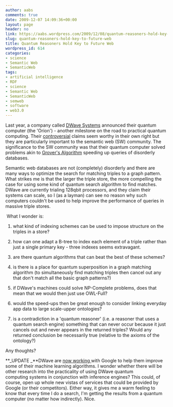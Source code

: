 ```yaml
---
author: aabs
comments: true
date: 2009-12-07 14:09:36+00:00
layout: page
header: no
link: https://aabs.wordpress.com/2009/12/08/quantum-reasoners-hold-key-to-future-web/
slug: quantum-reasoners-hold-key-to-future-web
title: Quantum Reasoners Hold Key to Future Web
wordpress_id: 614
categories:
- science
- Semantic Web
- SemanticWeb
tags:
- artificial intelligence
- RDF
- science
- Semantic Web
- SemanticWeb
- semweb
- software
- web3.0
---
```


Last year, a company called [DWave Systems](http://www.dwavesys.com/) announced their quantum computer (the 'Orion') - another milestone on the road to practical quantum computing. Their [controversial](http://dwave.wordpress.com/2007/04/06/more-on-the-tr-interview/) claims seem worthy in their own right but they are particularly important to the semantic web (SW) community. The significance to the SW community was that their quantum computer solved problems akin to [Grover's Algorithm](http://en.wikipedia.org/wiki/Grover's_algorithm) speeding up queries of disorderly databases.

Semantic web databases are not (completely) disorderly and there are many ways to optimize the search for matching triples to a graph pattern. What strikes me is that the larger the triple store, the more compelling the case for using some kind of quantum search algorithm to find matches. DWave are currently trialing 128qbit processors, and they claim their systems can scale, so I (as a layman) can see no reason why such computers couldn't be used to help improve the performance of queries in massive triple stores.

 What I wonder is:



	
  1. what kind of indexing schemes can be used to impose structure on the triples in a store?

	
  2. how can one adapt a B-tree to index each element of a triple rather than just a single primary key - three indexes seems extravagant.

	
  3. are there quantum algorithms that can beat the best of these schemes?

	
  4. is there is a place for quantum superposition in a graph matching algorithm (to simultaneously find matching triples then cancel out any that don't match all the basic graph patterns?)

	
  5. if DWave's machines could solve NP-Complete problems, does that mean that we would then just use OWL-Full?

	
  6. would the speed-ups then be great enough to consider linking everyday app data to large scale-upper ontologies?

	
  7. is a contradiction in a 'quantum reasoner' (i.e. a reasoner that uses a quantum search engine) something that can never occur because it just cancels out and never appears in the returned triples? Would any returned conclusion be necessarily true (relative to the axioms of the ontology?)


Any thoughts?

**_UPDATE
_**DWave are [now working ](http://googleresearch.blogspot.com/2009/12/machine-learning-with-quantum.html)with Google to help them improve some of their machine learning algorithms. I wonder whether there will be other research into the practicality of using DWave quantum computing systems in conjunction with inference engines? This could, of course, open up whole new vistas of services that could be provided by Google (or their competitors). Either way, it gives me a warm feeling to know that every time I do a search, I'm getting the results from a quantum computer (no matter how indirectly). Nice.

